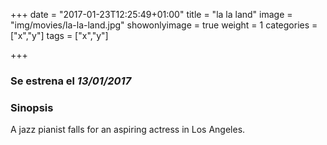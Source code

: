 +++
date = "2017-01-23T12:25:49+01:00"
title = "la la land"
image = "img/movies/la-la-land.jpg"
showonlyimage = true
weight = 1
categories = ["x","y"]
tags = ["x","y"]

+++

### Se estrena el *13/01/2017*

<!-- more -->

### Sinopsis

 A jazz pianist falls for an aspiring actress in Los Angeles. 